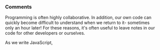 
### Comments

Programming is often highly collaborative. In addition, our own code can quickly become difficult to understand when we return to it- sometimes only an hour later! For these reasons, it's often useful to leave notes in our code for other developers or ourselves.

As we write JavaScript, 